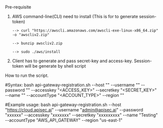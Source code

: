 Pre-requisite 

1. AWS command-line(CLI) need to install (This is for to generate session-token)

       --> curl "https://awscli.amazonaws.com/awscli-exe-linux-x86_64.zip" -o "awscliv2.zip"
       
       --> bunzip awscliv2.zip
       
       --> sudo ./aws/install
 
 2. Client has to generate and pass secret-key and access-key. Session-token will be generate by shell script        
 
 
How to run the script.
  
 #Syntax: bash api-gateway-registration.sh --host "<Hostname or IP>"  --username "<USERNAME>"  --password "<PASSWORD>"  --accesskey "<ACCESS_KEY>" --secretkey "<SECRET_KEY>" --name "<NAME>"  --accountType "<ACCOUNT_TYPE>"  --region "<REGION>"

#Example usage: bash api-gateway-registration.sh   --host "https://cloud.apisec.ai" --username "admin@apisec.ai" --password "xxxxxx" --accesskey "xxxxxxx" --secretkey "xxxxxxxxx" --name "Testing"  --accountType "AWS_API_GATEWAY"  --region "us-east-1" 
